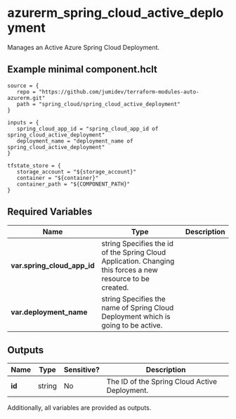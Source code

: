 # azurerm_spring_cloud_active_deployment

Manages an Active Azure Spring Cloud Deployment.

## Example minimal component.hclt

```hcl
source = {
   repo = "https://github.com/jumidev/terraform-modules-auto-azurerm.git" 
   path = "spring_cloud/spring_cloud_active_deployment" 
}

inputs = {
   spring_cloud_app_id = "spring_cloud_app_id of spring_cloud_active_deployment" 
   deployment_name = "deployment_name of spring_cloud_active_deployment" 
}

tfstate_store = {
   storage_account = "${storage_account}" 
   container = "${container}" 
   container_path = "${COMPONENT_PATH}" 
}

```

## Required Variables

| Name | Type |  Description |
| ---- | --------- |  ----------- |
| **var.spring_cloud_app_id** | string  Specifies the id of the Spring Cloud Application. Changing this forces a new resource to be created. | 
| **var.deployment_name** | string  Specifies the name of Spring Cloud Deployment which is going to be active. | 



## Outputs

| Name | Type | Sensitive? | Description |
| ---- | ---- | --------- | --------- |
| **id** | string | No  | The ID of the Spring Cloud Active Deployment. | 

Additionally, all variables are provided as outputs.
